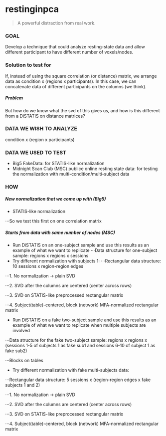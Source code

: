 # restinginpca

> A powerful distraction from real work.

### GOAL
Develop a technique that could analyze resting-state data and allow different participant to have different number of voxels/nodes.

### Solution to test for
If, instead of using the square correlation (or distance) matrix, we arrange data as condition x (regions x participants). In this case, we can concatenate data of different participants on the columns (we think).
##### Problem
But how do we know what the svd of this gives us, and how is this different from a DiSTATIS on distance matrices? 

### DATA WE WISH TO ANALYZE
condition x (region x participants)

### DATA WE USED TO TEST
+ Big5 FakeData: for STATIS-like normalization
+ Midnight Scan Club (MSC) publice online resting state data: for testing the normalization with multi-condition/multi-subject data

### HOW
##### New normalization that we come up with (Big5)
+ STATIS-like normalization

⋅⋅⋅So we test this first on one correlation matrix

##### Starts from data with same number of nodes (MSC)
+ Run DiSTATIS on an one-subject sample and use this results as an example of what we want to replicate
⋅⋅⋅Data structure for one-subject sample: regions x regions x sessions
+ Try different normalization with subjects 1:
⋅⋅⋅Rectangular data structure: 10 sessions x region-region edges

⋅⋅⋅1. No normalization -> plain SVD

⋅⋅⋅2. SVD after the columns are centered (center across rows)

⋅⋅⋅3. SVD on STATIS-like preprocessed rectangular matrix

⋅⋅⋅4. Subject(table)-centered, block (network) MFA-normalized rectangular matrix

+ Run DiSTATIS on a fake two-subject sample and use this results as an example of what we want to replicate when multiple subjects are involved

⋅⋅⋅Data structure for the fake two-subject sample: regions x regions x (sessions 1-5 of subjects 1 as fake sub1 and sessions 6-10 of subject 1 as fake sub2)

⋅⋅⋅Blocks on tables

+ Try different normalization with fake multi-subjects data:

⋅⋅⋅Rectangular data structure: 5 sessions x (region-region edges x fake subjects 1 and 2)

⋅⋅⋅1. No normalization -> plain SVD

⋅⋅⋅2. SVD after the columns are centered (center across rows)

⋅⋅⋅3. SVD on STATIS-like preprocessed rectangular matrix

⋅⋅⋅4. Subject(table)-centered, block (network) MFA-normalized rectangular matrix
